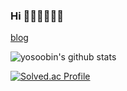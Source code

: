 ### Hi 👩🏻‍💻👩🏻‍💻





<a href='https://ysbstudy.tistory.com/'>blog</a>

![yosoobin's github stats](https://github-readme-stats.vercel.app/api?username=yoosoobin&show_icons=true) 


[![Solved.ac Profile](http://mazassumnida.wtf/api/v2/generate_badge?boj=dbqhrska1)](https://solved.ac/dbqhrska1/)
